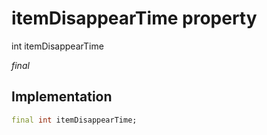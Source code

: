 


# itemDisappearTime property







int itemDisappearTime
  
_<span class="feature">final</span>_






## Implementation

```dart
final int itemDisappearTime;
```







